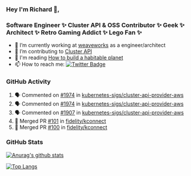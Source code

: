 ### Hey I'm Richard 👋, 

<h3 align="left">Software Engineer ✨ Cluster API & OSS Contributor ✨ Geek ✨ Architect ✨ Retro Gaming Addict ✨ Lego Fan ✨</h3>

- 🔭 I’m currently working at [weaveworks](https://github.com/weaveworks) as a engineer/architect
- 👯 I’m contributing to [Cluster API](https://github.com/kubernetes-sigs/cluster-api-provider-aws/pulls?q=is%3Aissue+is%3Apr+author%3Arichardcase+)
- 💬 I'm reading [How to build a habitable planet](https://www.amazon.co.uk/How-Build-Habitable-Planet-Humankind/dp/0691140065)
- 📫 How to reach me: [![Twitter Badge](https://img.shields.io/badge/-@fruit_case-00acee?style=flat&logo=Twitter&logoColor=white)](https://twitter.com/intent/follow?screen_name=fruit_case "Follow on Twitter")

### GitHub Activity 

<!--START_SECTION:activity-->
1. 🗣 Commented on [#1974](https://github.com/kubernetes-sigs/cluster-api-provider-aws/issues/1974) in [kubernetes-sigs/cluster-api-provider-aws](https://github.com/kubernetes-sigs/cluster-api-provider-aws)
2. 🗣 Commented on [#1974](https://github.com/kubernetes-sigs/cluster-api-provider-aws/issues/1974) in [kubernetes-sigs/cluster-api-provider-aws](https://github.com/kubernetes-sigs/cluster-api-provider-aws)
3. 🗣 Commented on [#1907](https://github.com/kubernetes-sigs/cluster-api-provider-aws/issues/1907) in [kubernetes-sigs/cluster-api-provider-aws](https://github.com/kubernetes-sigs/cluster-api-provider-aws)
4. 🎉 Merged PR [#101](https://github.com/fidelity/kconnect/pull/101) in [fidelity/kconnect](https://github.com/fidelity/kconnect)
5. 🎉 Merged PR [#100](https://github.com/fidelity/kconnect/pull/100) in [fidelity/kconnect](https://github.com/fidelity/kconnect)
<!--END_SECTION:activity-->

### GitHub Stats

[![Anurag's github stats](https://github-readme-stats.vercel.app/api?username=richardcase&count_private=true&show_icons=true)](https://github.com/anuraghazra/github-readme-stats)

[![Top Langs](https://github-readme-stats.vercel.app/api/top-langs/?username=richardcase&hide=html&layout=compact)](https://github.com/anuraghazra/github-readme-stats)
